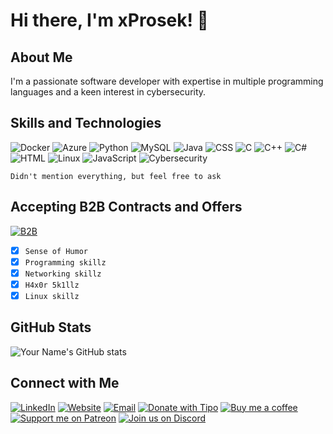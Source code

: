 # Hi there, I'm xProsek! 👋

## About Me
I'm a passionate software developer with expertise in multiple programming languages and a keen interest in cybersecurity.

## Skills and Technologies

![Docker](https://img.shields.io/badge/-Docker-2496ED?style=flat&logo=docker&logoColor=white)
![Azure](https://img.shields.io/badge/-Azure-0089D6?style=flat&logo=microsoft-azure&logoColor=white)
![Python](https://img.shields.io/badge/-Python-3776AB?style=flat&logo=python&logoColor=white)
![MySQL](https://img.shields.io/badge/-MySQL-4479A1?style=flat&logo=mysql&logoColor=white)
![Java](https://img.shields.io/badge/-Java-007396?style=flat&logo=java&logoColor=white)
![CSS](https://img.shields.io/badge/-CSS-1572B6?style=flat&logo=css3&logoColor=white)
![C](https://img.shields.io/badge/-C-00599C?style=flat&logo=c&logoColor=white)
![C++](https://img.shields.io/badge/-C++-00599C?style=flat&logo=c%2B%2B&logoColor=white)
![C#](https://img.shields.io/badge/-C%23-239120?style=flat&logo=c-sharp&logoColor=white)
![HTML](https://img.shields.io/badge/-HTML-E34F26?style=flat&logo=html5&logoColor=white)
![Linux](https://img.shields.io/badge/-Linux-FCC624?style=flat&logo=linux&logoColor=black)
![JavaScript](https://img.shields.io/badge/-JavaScript-F7DF1E?style=flat&logo=javascript&logoColor=black)
![Cybersecurity](https://img.shields.io/badge/-Cybersecurity-000000?style=flat&logo=security&logoColor=white)

```Didn't mention everything, but feel free to ask```

## Accepting B2B Contracts and Offers
[![B2B](https://img.shields.io/badge/B2B-Enabled-blue?style=flat-square)](https://xprosek.dev)
- [x] ```Sense of Humor```
- [x] ```Programming skillz```
- [x] ```Networking skillz```
- [x] ```H4x0r 5k1llz```
- [x] ```Linux skillz``` 

## GitHub Stats
![Your Name's GitHub stats](https://github-readme-stats.vercel.app/api?username=xProsek720&show_icons=true&theme=dark)

## Connect with Me
[![LinkedIn](https://img.shields.io/badge/-LinkedIn-0077B5?style=flat&logo=linkedin&logoColor=white)](https://www.linkedin.com/in/filipwalega/)
[![Website](https://img.shields.io/badge/Visit-My%20Website-blue?style=flat-square&logo=google-chrome)](https://www.xprosek.dev/en.html)
[![Email](https://img.shields.io/badge/Email-kontakt%40xprosek.dev-blue?style=flat-square&logo=gmail)](mailto:kontakt@xprosek.dev)
[![Donate with Tipo](https://img.shields.io/badge/Donate-Tipply-green.svg?style=flat-square)](https://tipo.live/p/xpr0s3k)
[![Buy me a coffee](https://img.shields.io/badge/Buy%20me%20a%20coffee-orange.svg?style=flat-square&logo=buymeacoffee)](https://www.buymeacoffee.com/kontaktWWA)
[![Support me on Patreon](https://img.shields.io/badge/Support%20me%20on%20Patreon-red.svg?style=flat-square&logo=patreon)](https://www.patreon.com/xPr0s3k)
[![Join us on Discord](https://img.shields.io/badge/Join%20us%20on-Discord-7289DA?style=flat-square&logo=discord)](https://discord.gg/bCbhufcz2Y)
